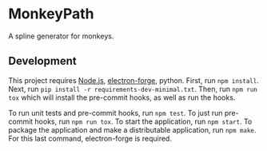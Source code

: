 # MonkeyPath
A spline generator for monkeys.

## Development
This project requires [Node.js](https://nodejs.org), [electron-forge](https://electronforge.io/), python. First, run `npm install`. Next, run `pip install -r requirements-dev-minimal.txt`. Then, run `npm run tox` which will install the pre-commit hooks, as well as run the hooks.

To run unit tests and pre-commit hooks, run `npm test`. To just run pre-commit hooks, run `npm run tox`. To start the application, run `npm start`. To package the application and make a distributable application, run `npm make`. For this last command, electron-forge is required.
